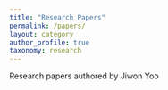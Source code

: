 ```yaml
---
title: "Research Papers"
permalink: /papers/
layout: category
author_profile: true
taxonomy: research
---
```


Research papers authored by Jiwon Yoo

